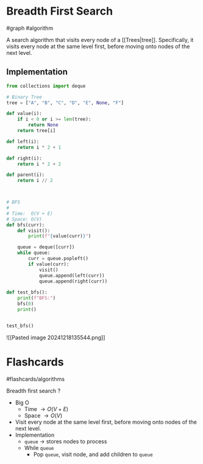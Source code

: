 # Breadth First Search
#graph #algorithm

A search algorithm that visits every node of a [[Trees|tree]]. Specifically, it visits every node at the same level first, before moving onto nodes of the next level.
## Implementation
```python
from collections import deque

# Binary Tree
tree = ["A", "B", "C", "D", "E", None, "F"]

def value(i):
	if i < 0 or i >= len(tree):
		return None
	return tree[i]

def left(i):
	return i * 2 + 1

def right(i):
	return i * 2 + 2

def parent(i):
	return i // 2



# BFS
#
# Time:  O(V + E)
# Space: O(V)
def bfs(curr):
	def visit():
		print(f"{value(curr)}")

	queue = deque([curr])
	while queue:
		curr = queue.popleft()
		if value(curr):
			visit()
			queue.append(left(curr))
			queue.append(right(curr))
			
def test_bfs():
	print(f"BFS:")
	bfs(0)
	print()


test_bfs()
```
![[Pasted image 20241218135544.png]]

# Flashcards
#flashcards/algorithms 

Breadth first search
?
- Big O
	- Time $\to O(V + E)$
	- Space $\to O(V)$
- Visit every node at the same level first, before moving onto nodes of the next level.
- Implementation
	- `queue` $\to$ stores nodes to process
	- While `queue`
		- Pop `queue`, visit node, and add children to `queue`
<!--SR:!2025-02-08,20,250-->
